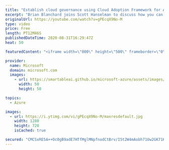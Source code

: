 ```yaml
---
title: "Establish cloud governance using Cloud Adoption Framework for Azure | Azure Friday"
excerpt: "Brian Blanchard joins Scott Hanselman to discuss how you can unblock your cloud adoption efforts using the Cloud Adoption Framework governance methodology. This agile, iterative methodology enables governance maturity without impeding migration or innovation.  0:00 - Overview 0:23 - What is cloud governance?"
originalUrl: https://youtube.com/watch?v=gPEcqX9No-M
type: video
price: Free
length: PT12M46S
publishedDateTime: 2020-08-31T16:29:47Z
heat: 50

featuredContent: "<iframe width=\"800\" height=\"500\" frameborder=\"0\" src=\"https://www.youtube.com/embed/gPEcqX9No-M\" allow=\"accelerometer; autoplay; encrypted-media; gyroscope; picture-in-picture\" allowfullscreen></iframe>"

provider:
  name: Microsoft
  domain: microsoft.com
  images:
    - url: https://smartableai.github.io/microsoft-azure/assets/images/organizations/microsoft.com-50x50.jpg
      width: 50
      height: 50

topics:
  - Azure

images:
  - url: https://i.ytimg.com/vi/gPEcqX9No-M/maxresdefault.jpg
    width: 1280
    height: 720
    isCached: true

secured: "CMCSxRE5A++Oc0gB9adE7HTfMglMNpfnodCtBrv/I5t2W4mAobh71Uw2GK71Kg3GwYv13zYQWS+NY1cY7nz3FETRWujrlBJ/wYMQGBQxFdFMNjtfIg3FjWfzGBp7+WPTNhKFL3pWmkWO/ImOODLHVxGVc8XHQ+odqOpjkR3na9hvpMYL+BLJjQyu/ExdHuR+vJnWz7Uo47kzzbAtQqL+91Et6ODCpuTEBVl72N8yjhFdO90mAFIK/EmY1NzG2X8vGs90x+41JhmDxgzdaaQ3DLLKjMKIhLcI5q161czKaW9m2iNcBfXNYAE4fnfTuKssIvF0NwTG1mLgyuCxJBllxf55yPYpCo6jH48PmQlLAxx9uGoObSXWj9RABl7u9N1UIFFBNYVJfmmozBVSEYG0XqxkzBmWo5Lz5C7NVsFMXBk=;LMArQSqWk5hXFlZl+j46Wg=="
---
```


